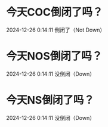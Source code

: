 # 今天COC倒闭了吗？

2024-12-26 0:14:11 倒闭了（Not Down）

# 今天NOS倒闭了吗？

2024-12-26 0:14:11 没倒闭（Down）

# 今天NS倒闭了吗？

2024-12-26 0:14:11 没倒闭（Down）

